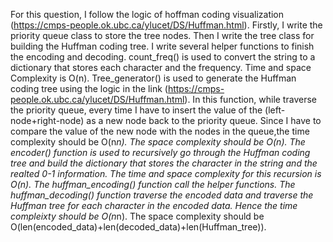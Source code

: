 For this question, I follow the logic of hoffman coding visualization (https://cmps-people.ok.ubc.ca/ylucet/DS/Huffman.html).
Firstly, I write the priority queue class to store the tree nodes. Then I write the tree class for building the Huffman coding tree.
I write several helper functions to finish the encoding and decoding.
count_freq() is used to convert the string to a dictionary that stores each character and the frequency. Time and space Complexity is O(n).
Tree_generator() is used to generate the Huffman coding tree using the logic in the link (https://cmps-people.ok.ubc.ca/ylucet/DS/Huffman.html). In this function, while traverse the priority queue, every time I have to insert the value of the (left-node+right-node) as a new node back to the priority queue. Since I have to compare the value of the new node with the nodes in the queue,the time complexity should be O(n*n). The space complexity should be O(n).
The encoder() function is used to recursively go through the Huffman coding tree and build the dictionary that stores the character in the string and the realted 0-1 information. The time and space complexity for this recursion is O(n).
The huffman_encoding() function call the helper functions.
The huffman_decoding() function traverse the encoded data and traverse the Huffman tree for each character in the encoded data. Hence the time compleixty should be O(n*n). The space complexity should be O(len(encoded_data)+len(decoded_data)+len(Huffman_tree)).